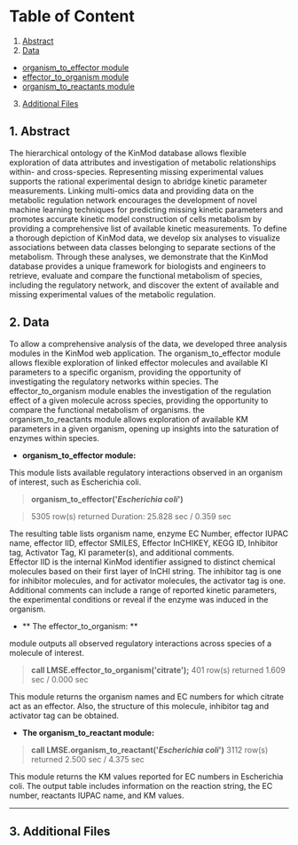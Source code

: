 # Table of Content
1. [ Abstract ](#desc)
2. [ Data ](#usage)
  * [ organism_to_effector module ](#mod1)
  * [ effector_to_organism module ](#mod2)
  * [ organism_to_reactants module ](#mod3)
3. [ Additional Files ](#examp)


<a name="desc"></a>
## 1. Abstract

The hierarchical ontology of the KinMod database allows flexible exploration of data attributes and investigation of metabolic relationships within- and cross-species. Representing missing experimental values supports the rational experimental design to abridge kinetic parameter measurements. Linking multi-omics data and providing data on the metabolic regulation network encourages the development of novel machine learning techniques for predicting missing kinetic parameters and promotes accurate kinetic model construction of cells metabolism by providing a comprehensive list of available kinetic measurements. To define a thorough depiction of KinMod data, we develop six analyses to visualize associations between data classes belonging to separate sections of the metabolism. Through these analyses, we demonstrate that the KinMod database provides a unique framework for biologists and engineers to retrieve, evaluate and compare the functional metabolism of species, including the regulatory network, and discover the extent of available and missing experimental values of the metabolic regulation. 

<a name="usage"></a>
## 2. Data

To allow a comprehensive analysis of the data, we developed three analysis modules in the KinMod web application. The organism_to_effector module allows flexible exploration of linked effector molecules and available KI parameters to a specific organism, providing the opportunity of investigating the regulatory networks within species. The effector_to_organism module enables the investigation of the regulation effect of a given molecule across species, providing the opportunity to compare the functional metabolism of organisms. the organism_to_reactants module allows exploration of available KM parameters in a given organism, opening up insights into the saturation of enzymes within species. 

<a name="mod1"></a>
  * **organism_to_effector module:** 

This module lists available regulatory interactions observed in an organism of interest, such as Escherichia coli. 

> **organism_to_effector('*Escherichia coli*')**  
  
> 5305 row(s) returned 
> Duration: 25.828 sec / 0.359 sec 


The resulting table lists organism name, enzyme EC Number, effector IUPAC name, effector IID, effector SMILES, Effector InCHIKEY, KEGG ID, Inhibitor tag, Activator Tag, KI parameter(s), and additional comments.  
Effector IID is the internal KinMod identifier assigned to distinct chemical molecules based on their first layer of InCHI string. The inhibitor tag is one for inhibitor molecules, and for activator molecules, the activator tag is one. Additional comments can include a range of reported kinetic parameters, the experimental conditions or reveal if the enzyme was induced in the organism.  
  
<a name="mod2"></a>
  * ** The effector_to_organism: **

module outputs all observed regulatory interactions across species of a molecule of interest.  

> **call LMSE.effector_to_organism('citrate');** 
> 401 row(s) returned 
> 1.609 sec / 0.000 sec 
  
This module returns the organism names and EC numbers for which citrate act as an effector. Also, the structure of this molecule, inhibitor tag and activator tag can be obtained.  
<a name="mod3"></a>
* **The organism_to_reactant module:**

> **call LMSE.organism_to_reactant('*Escherichia coli*')**
> 3112 row(s) returned 
> 2.500 sec / 4.375 sec 
  
This module returns the KM values reported for EC numbers in Escherichia coli. The output table includes information on the reaction string, the EC number, reactants IUPAC name, and KM values. 


***
<a name="examp"></a>
## 3. Additional Files